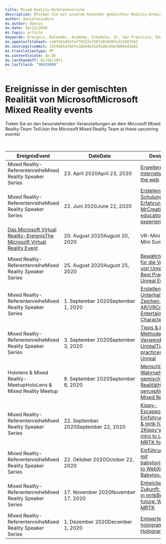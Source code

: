 ```yaml
---
title: Mixed Reality-Referentenreihe
description: Bleiben Sie mit unserem Kalender gemischter Reality-Entwickler Ereignisse beim Reaktor in San Francisco auf dem neuesten Stand.
author: danielescudero
ms.author: daescu
ms.date: 10/12/2020
ms.topic: article
keywords: Ereignis, Kalender, Academy, Schedule, SF, San Francisco, Reaktor
ms.openlocfilehash: ce0fb818547af70252e7387a910207e333407363
ms.sourcegitcommit: 2329db5a76dfe1b844e21291dbc8ee3888ed1b81
ms.translationtype: MT
ms.contentlocale: de-DE
ms.lasthandoff: 01/08/2021
ms.locfileid: "98010000"
---
```

# <a name="microsoft-mixed-reality-events"></a><span data-ttu-id="2d306-104">Ereignisse in der gemischten Realität von Microsoft</span><span class="sxs-lookup"><span data-stu-id="2d306-104">Microsoft Mixed Reality events</span></span>

<span data-ttu-id="2d306-105">Treten Sie an den bevorstehenden Veranstaltungen an dem Microsoft Mixed Reality-Team Teil!</span><span class="sxs-lookup"><span data-stu-id="2d306-105">Join the Microsoft Mixed Reality Team at these upcoming events!</span></span>

<br>

|<span data-ttu-id="2d306-106">Ereignis</span><span class="sxs-lookup"><span data-stu-id="2d306-106">Event</span></span>|<span data-ttu-id="2d306-107">Date</span><span class="sxs-lookup"><span data-stu-id="2d306-107">Date</span></span>|<span data-ttu-id="2d306-108">Design</span><span class="sxs-lookup"><span data-stu-id="2d306-108">Theme</span></span>|
|-------------|-------------|-----|
| <span data-ttu-id="2d306-109">Mixed Reality-Referentenreihe</span><span class="sxs-lookup"><span data-stu-id="2d306-109">Mixed Reality Speaker Series</span></span>|<span data-ttu-id="2d306-110">23. April 2020</span><span class="sxs-lookup"><span data-stu-id="2d306-110">April 23, 2020</span></span>|[<span data-ttu-id="2d306-111">Erweitern des Internets</span><span class="sxs-lookup"><span data-stu-id="2d306-111">Augmenting the web</span></span>](https://channel9.msdn.com/Shows/Docs-Mixed-Reality/Augmenting-WebXR-Standards)|
| <span data-ttu-id="2d306-112">Mixed Reality-Referentenreihe</span><span class="sxs-lookup"><span data-stu-id="2d306-112">Mixed Reality Speaker Series</span></span>|<span data-ttu-id="2d306-113">22. Juni 2020</span><span class="sxs-lookup"><span data-stu-id="2d306-113">June 22, 2020</span></span>|[<span data-ttu-id="2d306-114">Erstellen von Schulungs Erfahrungen mit Mr</span><span class="sxs-lookup"><span data-stu-id="2d306-114">Creating educational experiences with MR</span></span>](https://channel9.msdn.com/Shows/Docs-Mixed-Reality/Educational-Experiences-in-MR)|
| [<span data-ttu-id="2d306-115">Das Microsoft Virtual Reality-Ereignis</span><span class="sxs-lookup"><span data-stu-id="2d306-115">The Microsoft Virtual Reality Event</span></span>](https://www.meetup.com/hololens-mr/events/272364822/)|<span data-ttu-id="2d306-116">20. August 2020</span><span class="sxs-lookup"><span data-stu-id="2d306-116">August 20, 2020</span></span>|<span data-ttu-id="2d306-117">VR-Mini Summit</span><span class="sxs-lookup"><span data-stu-id="2d306-117">VR Mini Summit</span></span>|
| <span data-ttu-id="2d306-118">Mixed Reality-Referentenreihe</span><span class="sxs-lookup"><span data-stu-id="2d306-118">Mixed Reality Speaker Series</span></span>|<span data-ttu-id="2d306-119">25. August 2020</span><span class="sxs-lookup"><span data-stu-id="2d306-119">August 25, 2020</span></span>|[<span data-ttu-id="2d306-120">Bewährte Methoden für die Verwendung von Unreal Engine</span><span class="sxs-lookup"><span data-stu-id="2d306-120">MR Best Practices using Unreal Engine</span></span>](https://channel9.msdn.com/Shows/Docs-Mixed-Reality/Tips-and-Best-Practices-for-using-UE4-in-MR)|
| <span data-ttu-id="2d306-121">Mixed Reality-Referentenreihe</span><span class="sxs-lookup"><span data-stu-id="2d306-121">Mixed Reality Speaker Series</span></span>|<span data-ttu-id="2d306-122">1. September 2020</span><span class="sxs-lookup"><span data-stu-id="2d306-122">September 1, 2020</span></span>|[<span data-ttu-id="2d306-123">Erstellen von Unterhaltungs Zeichen für AR/VR</span><span class="sxs-lookup"><span data-stu-id="2d306-123">Creating Entertaining Characters for AR/VR</span></span>](https://channel9.msdn.com/Shows/Docs-Mixed-Reality/Creating-Entertaining-Characters-for-Mixed-Reality)|
| <span data-ttu-id="2d306-124">Mixed Reality-Referentenreihe</span><span class="sxs-lookup"><span data-stu-id="2d306-124">Mixed Reality Speaker Series</span></span>|<span data-ttu-id="2d306-125">3. September 2020</span><span class="sxs-lookup"><span data-stu-id="2d306-125">September 3, 2020</span></span>|[<span data-ttu-id="2d306-126">Tipps & bewährten Methoden für die Verwendung von Unreal</span><span class="sxs-lookup"><span data-stu-id="2d306-126">Tips & best practices for using Unreal</span></span>](https://channel9.msdn.com/Shows/Docs-Mixed-Reality/Tips-and-Best-Practices-for-using-UE4-in-MR)|
| <span data-ttu-id="2d306-127">Hololens & Mixed Reality-Meetup</span><span class="sxs-lookup"><span data-stu-id="2d306-127">HoloLens & Mixed Reality Meetup</span></span>|<span data-ttu-id="2d306-128">8\. September 2020</span><span class="sxs-lookup"><span data-stu-id="2d306-128">September 8, 2020</span></span>|[<span data-ttu-id="2d306-129">Menschliche Wahrnehmung und gemischte Realität</span><span class="sxs-lookup"><span data-stu-id="2d306-129">Human perception and Mixed Reality</span></span>](https://channel9.msdn.com/Shows/Docs-Mixed-Reality/Human-Perception-and-Mixed-Reality)|
| <span data-ttu-id="2d306-130">Mixed Reality-Referentenreihe</span><span class="sxs-lookup"><span data-stu-id="2d306-130">Mixed Reality Speaker Series</span></span>|<span data-ttu-id="2d306-131">22. September 2020</span><span class="sxs-lookup"><span data-stu-id="2d306-131">September 22, 2020</span></span>|[<span data-ttu-id="2d306-132">Kippy-Escapezeichen: eine Einführung zu Unreal & mrtk für hololens 2</span><span class="sxs-lookup"><span data-stu-id="2d306-132">Kippy's Escape: An intro to Unreal & MRTK for HoloLens 2</span></span>]()|
| <span data-ttu-id="2d306-133">Mixed Reality-Referentenreihe</span><span class="sxs-lookup"><span data-stu-id="2d306-133">Mixed Reality Speaker Series</span></span>|<span data-ttu-id="2d306-134">22. Oktober 2020</span><span class="sxs-lookup"><span data-stu-id="2d306-134">October 22, 2020</span></span>|[<span data-ttu-id="2d306-135">Einführung in webxr mit babylonjs</span><span class="sxs-lookup"><span data-stu-id="2d306-135">Introduction to WebXR with BabylonJS</span></span>](https://channel9.msdn.com/Shows/Docs-Mixed-Reality/Adding-Augmented-Reality-to-your-Typescript-Project)|
| <span data-ttu-id="2d306-136">Mixed Reality-Referentenreihe</span><span class="sxs-lookup"><span data-stu-id="2d306-136">Mixed Reality Speaker Series</span></span>|<span data-ttu-id="2d306-137">17. November 2020</span><span class="sxs-lookup"><span data-stu-id="2d306-137">November 17, 2020</span></span>|[<span data-ttu-id="2d306-138">Entwickeln der Zukunft: Neuerungen in mrtk</span><span class="sxs-lookup"><span data-stu-id="2d306-138">Building the future: Whats new in MRTK</span></span>](https://channel9.msdn.com/Shows/Docs-Mixed-Reality/Building-the-Future-Whats-New-in-the-Mixed-Reality-Toolkit)|
| <span data-ttu-id="2d306-139">Mixed Reality-Referentenreihe</span><span class="sxs-lookup"><span data-stu-id="2d306-139">Mixed Reality Speaker Series</span></span>|<span data-ttu-id="2d306-140">1\. Dezember 2020</span><span class="sxs-lookup"><span data-stu-id="2d306-140">December 1, 2020</span></span>|[<span data-ttu-id="2d306-141">Entwerfen von holograms</span><span class="sxs-lookup"><span data-stu-id="2d306-141">Designing Holograms</span></span>]()|